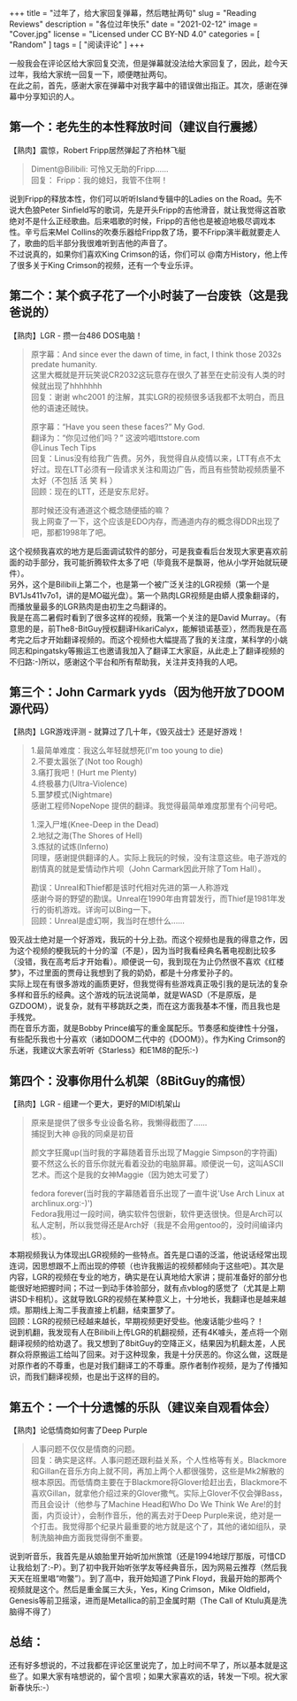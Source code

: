 +++
title = "过年了，给大家回复弹幕，然后瞎扯两句"
slug = "Reading Reviews"
description = "各位过年快乐"
date = "2021-02-12"
image = "Cover.jpg"
license = "Licensed under CC BY-ND 4.0"
categories = [
    "Random"
]
tags = [
    "阅读评论"
]
+++

一般我会在评论区给大家回复交流，但是弹幕就没法给大家回复了，因此，趁今天过年，我给大家统一回复一下，顺便瞎扯两句。  
在此之前，首先，感谢大家在弹幕中对我字幕中的错误做出指正。其次，感谢在弹幕中分享知识的人。  

## 第一个：老先生的本性释放时间（建议自行震撼）

【熟肉】震惊，Robert Fripp居然弹起了齐柏林飞艇

>Diment@Bilibili: 可怜又无助的Fripp......  
>回复： Fripp：我的媳妇，我管不住啊！

说到Fripp的释放本性，你们可以听听Island专辑中的Ladies on the Road。先不说大色狼Peter Sinfield写的歌词，先是开头Fripp的吉他滑音，就让我觉得这首歌绝对不是什么正经歌曲。后来唱歌的时候，Fripp的吉他也是被迫地极尽调戏本性。辛亏后来Mel Collins的吹奏乐器给Fripp救了场，要不Fripp演半截就要走人了，歌曲的后半部分我很难听到吉他的声音了。  
不过说真的，如果你们喜欢King Crimson的话，你们可以 @南方History，他上传了很多关于King Crimson的视频，还有一个专业乐评。

## 第二个：某个疯子花了一个小时装了一台废铁（这是我爸说的）

【熟肉】LGR - 攒一台486 DOS电脑！

>原字幕：And since ever the dawn of time, in fact, I think those 2032s predate humanity.  
>这里大概就是开玩笑说CR2032这玩意存在很久了甚至在史前没有人类的时候就出现了hhhhhhh  
>回复：谢谢 whc2001 的注解，其实LGR的视频很多话我都不太明白，而且他的语速还贼快。  
>  
>原字幕：“Have you seen these faces?” My God.  
>翻译为：“你见过他们吗？” 这波吟唱lttstore.com  
>@Linus Tech Tips  
>回复：Linus没有给我广告费。另外，我觉得自从疫情以来，LTT有点不太好过。现在LTT必须有一段请求关注和周边广告，而且有些赞助视频质量不太好（不包括 活 笑 料 ）  
>回顾：现在的LTT，还是安东尼好。  
> 
>那时候还没有通道这个概念随便插的嘛？  
>我上网查了一下，这个应该是EDO内存，而通道内存的概念得DDR出现了吧，那都1998年了吧。

这个视频我喜欢的地方是后面调试软件的部分，可是我查看后台发现大家更喜欢前面的动手部分，我可能折腾软件太多了吧（毕竟我不是飘哥，他从小学开始就玩硬件）。  
另外，这个是Bilibili上第二个，也是第一个被广泛关注的LGR视频（第一个是BV1Js411v7o1，讲的是MO磁光盘）。第一个熟肉LGR视频是由蟒人摸象翻译的，而播放量最多的LGR熟肉是由初生之鸟翻译的。  
我是在高二暑假时看到了很多这样的视频，我第一个关注的是David Murray。（有意思的是，前The8-BitGuy授权翻译HikariCalyx，能解锁诺基亚），然而我是在高考完之后才开始翻译视频的。而这个视频也大幅提高了我的关注度，某科学的小姚同志和pingatsky等搬运工也邀请我加入了翻译工大家庭，从此走上了翻译视频的不归路:-)所以，感谢这个平台和所有帮助我，关注并支持我的人吧。

## 第三个：John Carmark yyds（因为他开放了DOOM源代码）

【熟肉】LGR游戏评测 - 就算过了几十年，《毁灭战士》还是好游戏！

>1.最简单难度：我这么年轻就想死(I'm too young to die)  
>2.不要太嚣张了(Not too Rough)  
>3.痛打我吧！(Hurt me Plenty)  
>4.终极暴力(Ultra-Violence)  
>5.噩梦模式(Nightmare)  
>感谢工程师NopeNope 提供的翻译。我觉得最简单难度那里有个问号吧。  
> 
>1.深入尸堆(Knee-Deep in the Dead)  
>2.地狱之海(The Shores of Hell)  
>3.炼狱的试炼(Inferno)  
>同理，感谢提供翻译的人。实际上我玩的时候，没有注意这些。电子游戏的剧情真的就是爱情动作片呗（John Carmark因此开除了Tom Hall）。  
> 
>勘误：Unreal和Thief都是该时代相对先进的第一人称游戏  
>感谢今哥的野望的勘误。Unreal在1990年由育碧发行，而Thief是1981年发行的街机游戏。详询可以Bing一下。  
>回顾：Unreal是虚幻啊，我当时在想什么......

毁灭战士绝对是一个好游戏，我玩的十分上劲。而这个视频也是我的得意之作，因为这个视频的梗我玩的十分的溜（不是），因为当时我看经典名著电视剧比较多（没错，我在高考后才开始看）。顺便说一句，我到现在为止仍然很不喜欢《红楼梦》，不过里面的贾母让我想到了我的奶奶，都是十分疼爱孙子的。  
实际上现在有很多游戏的画质更好，但我觉得有些游戏真正吸引我的是玩法的复杂多样和音乐的经典。这个游戏的玩法说简单，就是WASD（不是原版，是GZDOOM），说复杂，就有平移跳跃之类，而在这方面我基本不懂，而且我也是手残党。  
而在音乐方面，就是Bobby Prince编写的重金属配乐。节奏感和旋律性十分强，有些配乐我也十分喜欢（诸如DOOM二代中的《DOOM》）。作为King Crimson的乐迷，我建议大家去听听《Starless》和E1M8的配乐:-)

## 第四个：没事你用什么机架（8BitGuy的痛恨）

【熟肉】LGR - 组建一个更大，更好的MIDI机架山

>原来是提供了很多专业设备名称，我懒得截图了......  
>捕捉到大神 @我的同桌是初音  
> 
>颜文字狂魔up(当时我的字幕随着音乐出现了Maggie Simpson的字符画)  
>要不然这么长的音乐你就光看着没劲的电脑屏幕。顺便说一句，这叫ASCII艺术。而这个是我的女神Maggie（因为她太可爱了）  
> 
>fedora forever(当时我的字幕随着音乐出现了一直牛说'Use Arch Linux at archlinux.org:-)')  
>Fedora我用过一段时间，确实软件包很新，软件更迭很快。但是Arch可以私人定制，所以我觉得还是Arch好（我是不会用gentoo的，没时间编译内核）。

本期视频我认为体现出LGR视频的一些特点。首先是口语的泛滥，他说话经常出现连词，因思想跟不上而出现的停顿（也许我搬运的视频都倾向于这些吧）。其次是内容，LGR的视频在专业的地方，确实是在认真地给大家讲；提前准备好的部分也能很好地把握时间；不过一到动手体验部分，就有点vblog的感觉了（尤其是上期讲SD卡相机）。这就导致LGR的视频在某种意义上，十分地长，我翻译也是越来越烦。那期线上淘二手我直接上机翻，结束噩梦了。  
回顾：LGR的视频已经越来越长，早期视频更好受些。他废话能少些吗？！  
说到机翻，我发现有人在Bilibili上传LGR的机翻视频，还有4K噱头，差点将一个刚翻译视频的给劝退了。我又想到了8bitGuy的空降正义，结果因为机翻太差，人民群众将原搬运工给叫了回来。对于这种现象，我是十分厌恶的。你这么做，这既是对原作者的不尊重，也是对我们翻译工的不尊重。原作者制作视频，是为了传播知识，而我们翻译视频，也是出于这样的目的。

## 第五个：一个十分遗憾的乐队（建议亲自观看体会）

【熟肉】论低情商如何害了Deep Purple

>人事问题不仅仅是情商的问题。  
>回复：确实是这样。人事问题还跟利益关系，个人性格等有关。Blackmore和Gillan在音乐方向上就不同，再加上两个人都很强势，这些是Mk2解散的根本原因。而低情商主要在于Blackmore将Glover给赶出去，Blackmore不喜欢Gillan，就拿他介绍过来的Glover撒气。实际上Glover不仅会弹Bass，而且会设计（他参与了Machine Head和Who Do We Think We Are!的封面，内页设计），会制作音乐，他的离去对于Deep Purple来说，绝对是一个打击。我觉得那个纪录片最重要的地方就是这个了，其他的诸如组队，录制洗脑神曲方面我觉得倒不重要。

说到听音乐，我首先是从娘胎里开始听加州旅馆（还是1994地球厅那版，可惜CD让我给划了:-P）。到了初中我开始听张学友等经典音乐，因为网易云推荐（然后我天天在班里唱“吻鳖”）。到了高中，我开始知道了Pink Floyd，我最开始的那两个视频就是这个。然后是重金属三大头，Yes，King Crimson，Mike Oldfield，Genesis等前卫摇滚，进而是Metallica的前卫金属时期（The Call of Ktulu真是洗脑得不得了）  


## 总结：

还有好多想说的，不过我都在评论区里说完了，加上时间不早了，所以基本就是这些了。如果大家有啥想说的，留个言呗；如果大家喜欢的话，转发一下呗。祝大家新春快乐:-）

